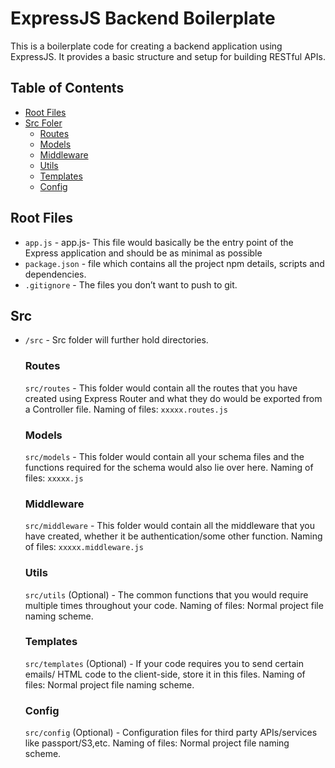 
# ExpressJS Backend Boilerplate
 This is a boilerplate code for creating a backend application using ExpressJS.
 It provides a basic structure and setup for building RESTful APIs.


## Table of Contents

- [Root Files](#root-Files)
- [Src Foler](#src)
  - [Routes](#routes)
  - [Models](#models)
  - [Middleware](#middleware)
  - [Utils](#utils)
  - [Templates](#templates)
  - [Config](#config)

## Root Files

- `app.js` - app.js- This file would basically be the entry point of the Express application and should be as minimal as possible
- `package.json` - file which contains all the project npm details, scripts and dependencies.
- `.gitignore` - The files you don’t want to push to git.

## Src

- `/src` - Src folder will further hold directories.

  ### Routes
    `src/routes` - This folder would contain all the routes that you have created using Express Router and what they do would be exported from a Controller file. Naming of files: `xxxxx.routes.js`

  ### Models
    `src/models` - This folder would contain all your schema files and the functions required for the schema would also lie over here. Naming of files: `xxxxx.js`

  ### Middleware
    `src/middleware` - This folder would contain all the middleware that you have created, whether it be authentication/some other function. Naming of files: `xxxxx.middleware.js`

  ### Utils
    `src/utils` (Optional) - The common functions that you would require multiple times throughout your code. Naming of files: Normal project file naming scheme.

  ### Templates
    `src/templates` (Optional) - If your code requires you to send certain emails/ HTML code to the client-side, store it in this files. Naming of files: Normal project file naming scheme.

  ### Config
    `src/config` (Optional) - Configuration files for third party APIs/services like passport/S3,etc. Naming of files: Normal project file naming scheme.
